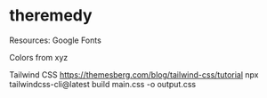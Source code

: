 # theremedy

Resources:
Google Fonts

Colors from xyz

Tailwind CSS
https://themesberg.com/blog/tailwind-css/tutorial
npx tailwindcss-cli@latest build main.css -o output.css